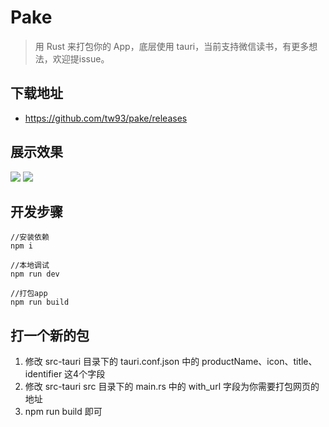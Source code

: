 # Pake

> 用 Rust 来打包你的 App，底层使用 tauri，当前支持微信读书，有更多想法，欢迎提issue。

## 下载地址

- <https://github.com/tw93/pake/releases>

## 展示效果

![](https://cdn.fliggy.com/upic/ffUmdj.png)
![](https://cdn.fliggy.com/upic/Coi9XW.png)

## 开发步骤

```shell
//安装依赖
npm i

//本地调试
npm run dev

//打包app
npm run build
```

## 打一个新的包

1. 修改 src-tauri 目录下的 tauri.conf.json 中的 productName、icon、title、identifier 这4个字段
2. 修改 src-tauri src 目录下的 main.rs 中的 with_url 字段为你需要打包网页的地址
3. npm run build 即可

